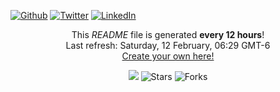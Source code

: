 <p>
    <a href="https://github.com/mitch3lljones" target="_blank"><img alt="Github" src="https://img.shields.io/badge/GitHub-%2312100E.svg?&style=for-the-badge&logo=Github&logoColor=white" /></a> 
    <a href="https://twitter.com/mitch3lljones" target="_blank"><img alt="Twitter" src="https://img.shields.io/badge/twitter-%231DA1F2.svg?&style=for-the-badge&logo=twitter&logoColor=white" /></a> 
    <a href="https://www.linkedin.com/in/mitch3lljones/" target="_blank"><img alt="LinkedIn" src="https://img.shields.io/badge/linkedin-%230077B5.svg?&style=for-the-badge&logo=linkedin&logoColor=white" /></a>
</p>

<p align="center">This <i>README</i> file is generated <b>every 12 hours</b>!</br>Last refresh: Saturday, 12 February, 06:29 GMT-6<br /><a href="https://medium.com/@th.guibert/how-to-create-a-self-updating-readme-md-for-your-github-profile-f8b05744ca91">Create your own here!</a></p>
<p align="center"><img src="https://github.com/mitch3lljones/mitch3lljones/workflows/README%20build/badge.svg" /> <img alt="Stars" src="https://img.shields.io/github/stars/mitch3lljones/mitch3lljones?style=flat-square&labelColor=343b41"/> <img alt="Forks" src="https://img.shields.io/github/forks/mitch3lljones/mitch3lljones?style=flat-square&labelColor=343b41"/></p>
